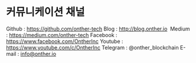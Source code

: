 # 커뮤니케이션 채널
<!-- * 웹사이트 -->
<!-- * 블로그 -->
<!-- * SNS 가이드라인 -->
<!-- * 제품 -->

Github : https://github.com/onther-tech
Blog : http://blog.onther.io​ ​
Medium : https://medium.com/onther-tech
Facebook : https://www.facebook.com/OntherInc
Youtube : https://www.youtube.com/c/OntherInc
Telegram : @onther_blockchain
E-mail : info@onther.io
